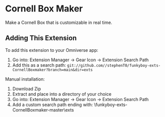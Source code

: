 # Cornell Box Maker

Make a Cornell Box that is customizable in real time.

## Adding This Extension

To add this extension to your Omniverse app:
1. Go into: Extension Manager -> Gear Icon -> Extension Search Path
2. Add this as a search path: `git://github.com//stephenT0/funkyboy-exts-CornellBoxmaker?branch=main&dir=exts`

Manual installation:
1. Download Zip
2. Extract and place into a directory of your choice
3. Go into: Extension Manager -> Gear Icon -> Extension Search Path
4. Add a custom search path ending with: \funkyboy-exts-CornellBoxmaker-master\exts